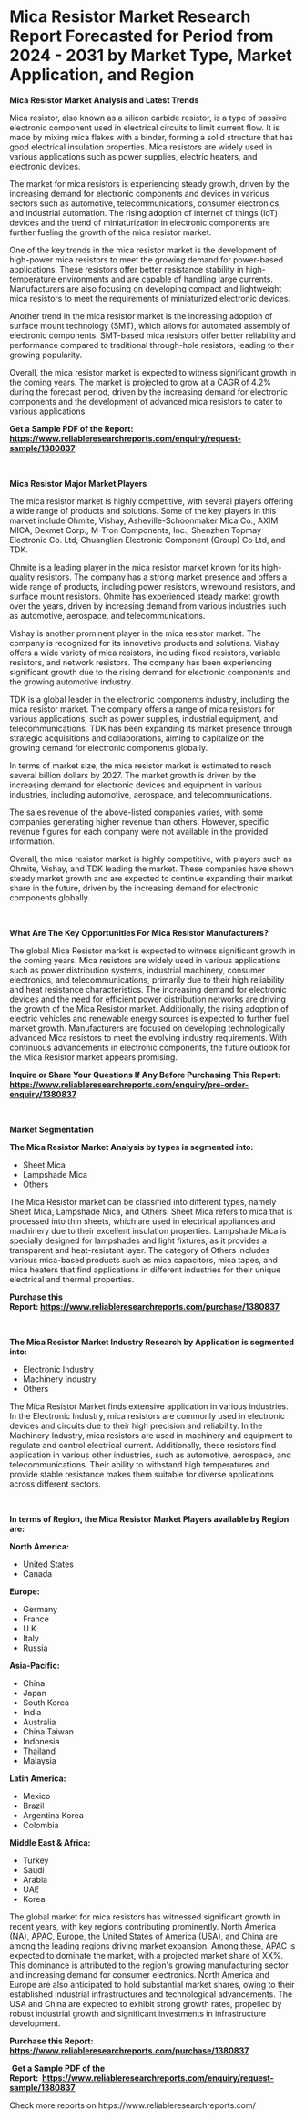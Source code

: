 <p><h1>Mica Resistor Market Research Report Forecasted for Period from 2024 -  2031 by Market Type, Market Application, and Region</h1></p><p><strong>Mica Resistor Market Analysis and Latest Trends</strong></p>
<p><p>Mica resistor, also known as a silicon carbide resistor, is a type of passive electronic component used in electrical circuits to limit current flow. It is made by mixing mica flakes with a binder, forming a solid structure that has good electrical insulation properties. Mica resistors are widely used in various applications such as power supplies, electric heaters, and electronic devices.</p><p>The market for mica resistors is experiencing steady growth, driven by the increasing demand for electronic components and devices in various sectors such as automotive, telecommunications, consumer electronics, and industrial automation. The rising adoption of internet of things (IoT) devices and the trend of miniaturization in electronic components are further fueling the growth of the mica resistor market.</p><p>One of the key trends in the mica resistor market is the development of high-power mica resistors to meet the growing demand for power-based applications. These resistors offer better resistance stability in high-temperature environments and are capable of handling large currents. Manufacturers are also focusing on developing compact and lightweight mica resistors to meet the requirements of miniaturized electronic devices.</p><p>Another trend in the mica resistor market is the increasing adoption of surface mount technology (SMT), which allows for automated assembly of electronic components. SMT-based mica resistors offer better reliability and performance compared to traditional through-hole resistors, leading to their growing popularity.</p><p>Overall, the mica resistor market is expected to witness significant growth in the coming years. The market is projected to grow at a CAGR of 4.2% during the forecast period, driven by the increasing demand for electronic components and the development of advanced mica resistors to cater to various applications.</p></p>
<p><strong>Get a Sample PDF of the Report:&nbsp; <a href="https://www.reliableresearchreports.com/enquiry/request-sample/1380837">https://www.reliableresearchreports.com/enquiry/request-sample/1380837</a></strong></p>
<p>&nbsp;</p>
<p><strong>Mica Resistor Major Market Players</strong></p>
<p><p>The mica resistor market is highly competitive, with several players offering a wide range of products and solutions. Some of the key players in this market include Ohmite, Vishay, Asheville-Schoonmaker Mica Co., AXIM MICA, Dexmet Corp., M-Tron Components, Inc., Shenzhen Topmay Electronic Co. Ltd, Chuanglian Electronic Component (Group) Co Ltd, and TDK.</p><p>Ohmite is a leading player in the mica resistor market known for its high-quality resistors. The company has a strong market presence and offers a wide range of products, including power resistors, wirewound resistors, and surface mount resistors. Ohmite has experienced steady market growth over the years, driven by increasing demand from various industries such as automotive, aerospace, and telecommunications.</p><p>Vishay is another prominent player in the mica resistor market. The company is recognized for its innovative products and solutions. Vishay offers a wide variety of mica resistors, including fixed resistors, variable resistors, and network resistors. The company has been experiencing significant growth due to the rising demand for electronic components and the growing automotive industry.</p><p>TDK is a global leader in the electronic components industry, including the mica resistor market. The company offers a range of mica resistors for various applications, such as power supplies, industrial equipment, and telecommunications. TDK has been expanding its market presence through strategic acquisitions and collaborations, aiming to capitalize on the growing demand for electronic components globally.</p><p>In terms of market size, the mica resistor market is estimated to reach several billion dollars by 2027. The market growth is driven by the increasing demand for electronic devices and equipment in various industries, including automotive, aerospace, and telecommunications.</p><p>The sales revenue of the above-listed companies varies, with some companies generating higher revenue than others. However, specific revenue figures for each company were not available in the provided information.</p><p>Overall, the mica resistor market is highly competitive, with players such as Ohmite, Vishay, and TDK leading the market. These companies have shown steady market growth and are expected to continue expanding their market share in the future, driven by the increasing demand for electronic components globally.</p></p>
<p>&nbsp;</p>
<p><strong>What Are The Key Opportunities For Mica Resistor Manufacturers?</strong></p>
<p><p>The global Mica Resistor market is expected to witness significant growth in the coming years. Mica resistors are widely used in various applications such as power distribution systems, industrial machinery, consumer electronics, and telecommunications, primarily due to their high reliability and heat resistance characteristics. The increasing demand for electronic devices and the need for efficient power distribution networks are driving the growth of the Mica Resistor market. Additionally, the rising adoption of electric vehicles and renewable energy sources is expected to further fuel market growth. Manufacturers are focused on developing technologically advanced Mica resistors to meet the evolving industry requirements. With continuous advancements in electronic components, the future outlook for the Mica Resistor market appears promising.</p></p>
<p><strong>Inquire or Share Your Questions If Any Before Purchasing This Report: <a href="https://www.reliableresearchreports.com/enquiry/pre-order-enquiry/1380837">https://www.reliableresearchreports.com/enquiry/pre-order-enquiry/1380837</a></strong></p>
<p>&nbsp;</p>
<p><strong>Market Segmentation</strong></p>
<p><strong>The Mica Resistor Market Analysis by types is segmented into:</strong></p>
<p><ul><li>Sheet Mica</li><li>Lampshade Mica</li><li>Others</li></ul></p>
<p><p>The Mica Resistor market can be classified into different types, namely Sheet Mica, Lampshade Mica, and Others. Sheet Mica refers to mica that is processed into thin sheets, which are used in electrical appliances and machinery due to their excellent insulation properties. Lampshade Mica is specially designed for lampshades and light fixtures, as it provides a transparent and heat-resistant layer. The category of Others includes various mica-based products such as mica capacitors, mica tapes, and mica heaters that find applications in different industries for their unique electrical and thermal properties.</p></p>
<p><strong>Purchase this Report:&nbsp;<a href="https://www.reliableresearchreports.com/purchase/1380837">https://www.reliableresearchreports.com/purchase/1380837</a></strong></p>
<p>&nbsp;</p>
<p><strong>The Mica Resistor Market Industry Research by Application is segmented into:</strong></p>
<p><ul><li>Electronic Industry</li><li>Machinery Industry</li><li>Others</li></ul></p>
<p><p>The Mica Resistor Market finds extensive application in various industries. In the Electronic Industry, mica resistors are commonly used in electronic devices and circuits due to their high precision and reliability. In the Machinery Industry, mica resistors are used in machinery and equipment to regulate and control electrical current. Additionally, these resistors find application in various other industries, such as automotive, aerospace, and telecommunications. Their ability to withstand high temperatures and provide stable resistance makes them suitable for diverse applications across different sectors.</p></p>
<p>&nbsp;</p>
<p><strong>In terms of Region, the Mica Resistor Market Players available by Region are:</strong></p>
<p>
    <p> <strong> North America: </strong>
        <ul>
            <li>United States</li>
            <li>Canada</li>
        </ul>
        </p> 
    <p> <strong> Europe: </strong>
        <ul>
            <li>Germany</li>
            <li>France</li>
            <li>U.K.</li>
            <li>Italy</li>
            <li>Russia</li>
        </ul>
        </p> 
    <p> <strong> Asia-Pacific: </strong>
        <ul>
            <li>China</li>
            <li>Japan</li>
            <li>South Korea</li>
            <li>India</li>
            <li>Australia</li>
            <li>China Taiwan</li>
            <li>Indonesia</li>
            <li>Thailand</li>
            <li>Malaysia</li>
        </ul>
        </p> 
    <p> <strong> Latin America: </strong>
        <ul>
            <li>Mexico</li>
            <li>Brazil</li>
            <li>Argentina Korea</li>
            <li>Colombia</li>
        </ul>
        </p> 
    <p> <strong> Middle East & Africa: </strong>
        <ul>
            <li>Turkey</li>
            <li>Saudi</li>
            <li>Arabia</li>
            <li>UAE</li>
            <li>Korea</li>
        </ul>
    </p>
    </p>
<p><p>The global market for mica resistors has witnessed significant growth in recent years, with key regions contributing prominently. North America (NA), APAC, Europe, the United States of America (USA), and China are among the leading regions driving market expansion. Among these, APAC is expected to dominate the market, with a projected market share of XX%. This dominance is attributed to the region's growing manufacturing sector and increasing demand for consumer electronics. North America and Europe are also anticipated to hold substantial market shares, owing to their established industrial infrastructures and technological advancements. The USA and China are expected to exhibit strong growth rates, propelled by robust industrial growth and significant investments in infrastructure development.</p></p>
<p><strong>Purchase this Report: <a href="https://www.reliableresearchreports.com/purchase/1380837">https://www.reliableresearchreports.com/purchase/1380837</a></strong></p>
<p>&nbsp;<strong>Get a Sample PDF of the Report:&nbsp;&nbsp;<a href="https://www.reliableresearchreports.com/enquiry/request-sample/1380837">https://www.reliableresearchreports.com/enquiry/request-sample/1380837</a></strong></p>
<p><strong></strong></p>
<p>Check more reports on https://www.reliableresearchreports.com/</p>